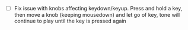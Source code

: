 - [ ] Fix issue with knobs affecting keydown/keyup. Press and hold a key, then move a knob (keeping mousedown) and let go of key, tone will continue to play until the key is pressed again